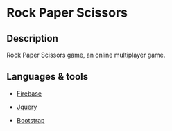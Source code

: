 # Rock Paper Scissors

## Description

Rock Paper Scissors game, an online multiplayer game.

## Languages & tools

- [Firebase](https://firebase.google.com/)

- [Jquery](https://jquery.com/)

- [Bootstrap](https://getbootstrap.com/)
